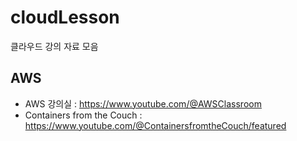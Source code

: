 # cloudLesson
클라우드 강의 자료 모음

## AWS
- AWS 강의실 : https://www.youtube.com/@AWSClassroom
- Containers from the Couch : https://www.youtube.com/@ContainersfromtheCouch/featured
